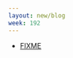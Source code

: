 ```yaml
---
layout: new/blog
week: 192
---
```


* [FIXME](https://www.gnu.org/software/guix/blog/2018/reproducible-builds-summit-4th-edition/)
